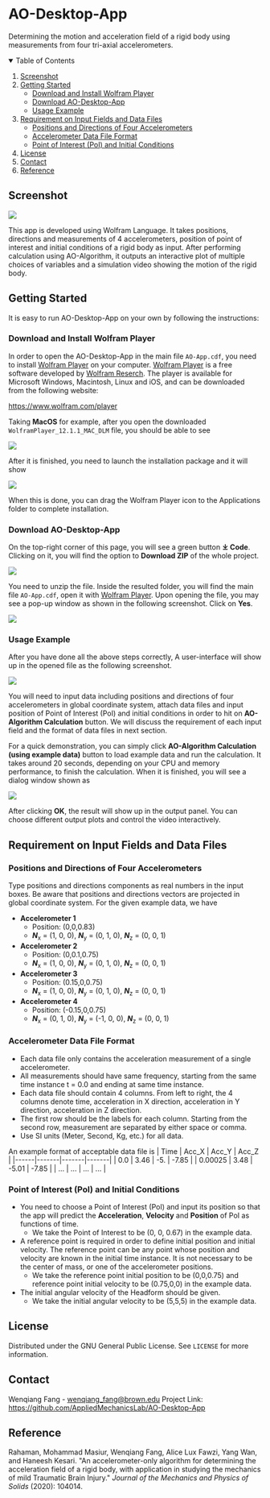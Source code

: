 # AO-Desktop-App

Determining the motion and acceleration field of a rigid body using measurements from four tri-axial accelerometers.


<!-- TABLE OF CONTENTS -->
<details open="open">
  <summary>Table of Contents</summary>
  <ol>
    <li>
      <a href="#screenshot">Screenshot</a>
    </li>
    <li>
      <a href="#getting-started">Getting Started</a>
      <ul>
        <li><a href="#download-and-install-wolfram-player">Download and Install Wolfram Player</a></li>
        <li><a href="#download-ao-desktop-app">Download AO-Desktop-App</a></li>
        <li><a href="#usage-example">Usage Example</a></li>
      </ul>
    </li>
    <li>
      <a href="#requirement-on-input-fields-and-data-files">Requirement on Input Fields and Data Files</a>
      <ul>
        <li><a href="#positions-and-directions-of-four-accelerometers">Positions and Directions of Four Accelerometers</a></li>
        <li><a href="#accelerometer-data-file-format">Accelerometer Data File Format</a></li>
        <li><a href="#point-of-interest-(poi)-and-initial-conditions">Point of Interest (PoI) and Initial Conditions</a></li>
      </ul>
    </li>
    <li><a href="#license">License</a></li>
    <li><a href="#contact">Contact</a></li>
    <li><a href="#reference">Reference</a></li>
  </ol>
</details>

## Screenshot
![](images/App_ScreenShot.png)

This app is developed using Wolfram Language. It takes positions, directions and measurements of 4 accelerometers, position of point of interest and initial conditions of a rigid body as input. After performing calculation using AO-Algorithm, it outputs an interactive plot of multiple choices of variables and a simulation video showing the motion of the rigid body.

## Getting Started
It is easy to run AO-Desktop-App on your own by following the instructions:

### Download and Install Wolfram Player
In order to open the AO-Desktop-App in the main file `AO-App.cdf`, you need to install [Wolfram Player](https://www.wolfram.com/player/) on your computer. [Wolfram Player](https://www.wolfram.com/player/) is a free software developed by [Wolfram Reserch](https://en.wikipedia.org/wiki/Wolfram_Research). The player is available for Microsoft Windows, Macintosh, Linux and iOS, and can be downloaded from the following website:

https://www.wolfram.com/player

Taking **MacOS** for example, after you open the downloaded `WolframPlayer_12.1.1_MAC_DLM` file, you should be able to see

![](images/DownloadManager.png)

After it is finished, you need to launch the installation package and it will show

![](images/Installation.png)

When this is done, you can drag the Wolfram Player icon to the Applications folder to complete installation.

### Download AO-Desktop-App

On the top-right corner of this page, you will see a green button **⤓ Code**. Clicking on it, you will find the option to **Download ZIP** of the whole project.

![](images/DownloadApp.png)

You need to unzip the file. Inside the resulted folder, you will find the main file `AO-App.cdf`, open it with [Wolfram Player](https://www.wolfram.com/player/). Upon opening the file, you may see a pop-up window as shown in the following screenshot. Click on **Yes**.

![](images/Initialization.png)

### Usage Example

After you have done all the above steps correctly, A user-interface will show up in the opened file as the following screenshot.

![](images/GUI.png)

You will need to input data including positions and directions of four accelerometers in global coordinate system, attach data files and input position of Point of Interest (PoI) and initial conditions in order to hit on **AO-Algorithm Calculation** button. We will discuss the requirement of each input field and the format of data files in next section.

For a quick demonstration, you can simply click **AO-Algorithm Calculation (using example data)** button to load example data and run the calculation. It takes around 20 seconds, depending on your CPU and memory performance, to finish the calculation. When it is finished, you will see a dialog window shown as

![](images/CalculationDone.png)

After clicking **OK**, the result will show up in the output panel. You can choose different output plots and control the video interactively.


## Requirement on Input Fields and Data Files

### Positions and Directions of Four Accelerometers
Type positions and directions components as real numbers in the input boxes. Be aware that positions and directions vectors are projected in global coordinate system. For the given example data, we have
* **Accelerometer 1**
  - Position: (0,0,0.83)
  - ***N***<sub>x</sub> = (1, 0, 0), ***N***<sub>y</sub> = (0, 1, 0), ***N***<sub>z</sub> = (0, 0, 1)
* **Accelerometer 2**
  - Position: (0,0.1,0.75)
  - ***N***<sub>x</sub> = (1, 0, 0), ***N***<sub>y</sub> = (0, 1, 0), ***N***<sub>z</sub> = (0, 0, 1)
* **Accelerometer 3**
  - Position: (0.15,0,0.75)
  - ***N***<sub>x</sub> = (1, 0, 0), ***N***<sub>y</sub> = (0, 1, 0), ***N***<sub>z</sub> = (0, 0, 1)
* **Accelerometer 4**
  - Position: (-0.15,0,0.75)
  - ***N***<sub>x</sub> = (0, 1, 0), ***N***<sub>y</sub> = (-1, 0, 0), ***N***<sub>z</sub> = (0, 0, 1)

### Accelerometer Data File Format

* Each data file only contains the acceleration measurement of a single accelerometer.
* All measurements should have same frequency, starting from the same time instance t = 0.0  and ending at same time instance.
* Each data file should contain 4 columns. From left to right, the 4 columns denote time, acceleration in X direction, acceleration in Y direction, acceleration in Z direction.
* The first row should be the labels for each column. Starting from the second row, measurement are separated by either space or comma.
* Use SI units (Meter, Second, Kg, etc.) for all data.

An example format of acceptable data file is
| Time | Acc_X | Acc_Y | Acc_Z |
|------|-------|-------|-------|
| 0.0 | 3.46  | -5.  |  -7.85 |
| 0.00025  | 3.48  | -5.01   | -7.85   |
| ...   | ...   | ...   | ...   |


### Point of Interest (PoI) and Initial Conditions
* You need to choose a Point of Interest (PoI) and input its position so that the app will predict the **Acceleration**, **Velocity** and **Position** of PoI as functions of time.
  * We take the Point of Interest to be (0, 0, 0.67) in the example data.
* A reference point is required in order to define initial position and initial velocity. The reference point can be any point whose position and velocity are known in the initial time instance. It is not necessary to be the center of mass, or one of the accelerometer positions.
  * We take the reference point initial position to be (0,0,0.75) and reference point initial velocity to be (0.75,0,0) in the example data.
* The initial angular velocity of the Headform should be given.
  * We take the initial angular velocity to be (5,5,5) in the example data.

## License
Distributed under the GNU General Public License. See `LICENSE` for more information.
## Contact
Wenqiang Fang - wenqiang_fang@brown.edu
Project Link: https://github.com/AppliedMechanicsLab/AO-Desktop-App
## Reference
Rahaman, Mohammad Masiur, Wenqiang Fang, Alice Lux Fawzi, Yang Wan, and Haneesh Kesari. "An accelerometer-only algorithm for determining the acceleration field of a rigid body, with application in studying the mechanics of mild Traumatic Brain Injury." *Journal of the Mechanics and Physics of Solids* (2020): 104014.
